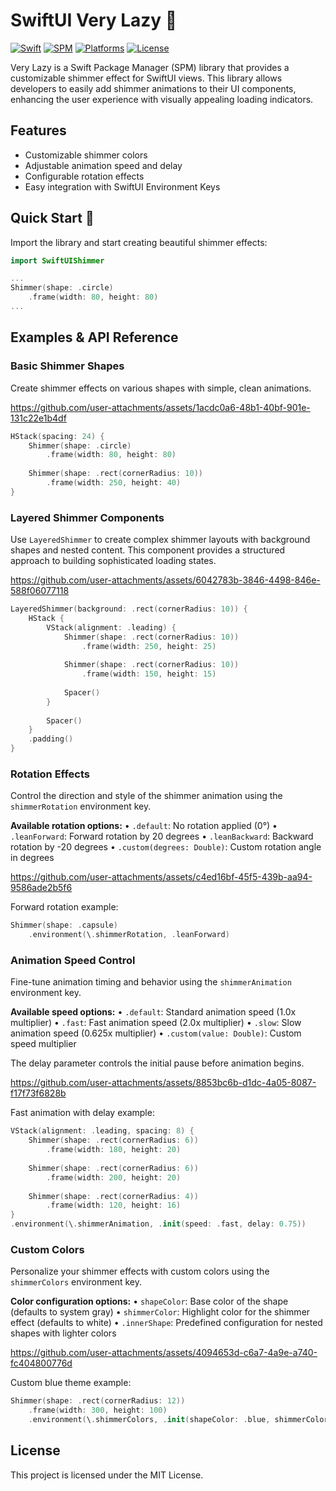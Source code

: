 # SwiftUI Very Lazy 🤪

[![Swift](https://img.shields.io/badge/Swift-5.9+-orange?logo=swift)](https://swift.org)
[![SPM](https://img.shields.io/badge/SPM-Compatible-brightgreen?logo=hackthebox)](https://swift.org/package-manager)
[![Platforms](https://img.shields.io/badge/Platforms-iOS%20|%20macOS%20|%20tvOS%20|%20watchOS-blue?logo=apple)](https://developer.apple.com)
[![License](https://img.shields.io/badge/License-MIT-purple?logo=bitwarden)](LICENSE)

Very Lazy is a Swift Package Manager (SPM) library that provides a customizable shimmer effect for SwiftUI views. This library allows developers to easily add shimmer animations to their UI components, enhancing the user experience with visually appealing loading indicators.

## Features
- Customizable shimmer colors
- Adjustable animation speed and delay
- Configurable rotation effects
- Easy integration with SwiftUI Environment Keys

## Quick Start 🚀

Import the library and start creating beautiful shimmer effects:

```swift
import SwiftUIShimmer

...
Shimmer(shape: .circle)
    .frame(width: 80, height: 80)
...
```

## Examples & API Reference

### Basic Shimmer Shapes
Create shimmer effects on various shapes with simple, clean animations.

https://github.com/user-attachments/assets/1acdc0a6-48b1-40bf-901e-131c22e1b4df

```swift
HStack(spacing: 24) {
    Shimmer(shape: .circle)
        .frame(width: 80, height: 80)
    
    Shimmer(shape: .rect(cornerRadius: 10))
        .frame(width: 250, height: 40)
}
```

### Layered Shimmer Components
Use `LayeredShimmer` to create complex shimmer layouts with background shapes and nested content. This component provides a structured approach to building sophisticated loading states.

https://github.com/user-attachments/assets/6042783b-3846-4498-846e-588f06077118

```swift
LayeredShimmer(background: .rect(cornerRadius: 10)) {
    HStack {
        VStack(alignment: .leading) {
            Shimmer(shape: .rect(cornerRadius: 10))
                .frame(width: 250, height: 25)
            
            Shimmer(shape: .rect(cornerRadius: 10))
                .frame(width: 150, height: 15)
            
            Spacer()
        }
        
        Spacer()
    }
    .padding()
}
```

### Rotation Effects
Control the direction and style of the shimmer animation using the `shimmerRotation` environment key.

**Available rotation options:**
• `.default`: No rotation applied (0°)
• `.leanForward`: Forward rotation by 20 degrees
• `.leanBackward`: Backward rotation by -20 degrees
• `.custom(degrees: Double)`: Custom rotation angle in degrees

https://github.com/user-attachments/assets/c4ed16bf-45f5-439b-aa94-9586ade2b5f6

Forward rotation example:
```swift
Shimmer(shape: .capsule)
    .environment(\.shimmerRotation, .leanForward)
```

### Animation Speed Control
Fine-tune animation timing and behavior using the `shimmerAnimation` environment key.

**Available speed options:**
• `.default`: Standard animation speed (1.0x multiplier)
• `.fast`: Fast animation speed (2.0x multiplier)
• `.slow`: Slow animation speed (0.625x multiplier)
• `.custom(value: Double)`: Custom speed multiplier

The delay parameter controls the initial pause before animation begins.

https://github.com/user-attachments/assets/8853bc6b-d1dc-4a05-8087-f17f73f6828b

Fast animation with delay example:
```swift
VStack(alignment: .leading, spacing: 8) {
    Shimmer(shape: .rect(cornerRadius: 6))
        .frame(width: 180, height: 20)
    
    Shimmer(shape: .rect(cornerRadius: 6))
        .frame(width: 200, height: 20)
    
    Shimmer(shape: .rect(cornerRadius: 4))
        .frame(width: 120, height: 16)
}
.environment(\.shimmerAnimation, .init(speed: .fast, delay: 0.75))
```

### Custom Colors
Personalize your shimmer effects with custom colors using the `shimmerColors` environment key.

**Color configuration options:**
• `shapeColor`: Base color of the shape (defaults to system gray)
• `shimmerColor`: Highlight color for the shimmer effect (defaults to white)
• `.innerShape`: Predefined configuration for nested shapes with lighter colors

https://github.com/user-attachments/assets/4094653d-c6a7-4a9e-a740-fc404800776d

Custom blue theme example:
```swift
Shimmer(shape: .rect(cornerRadius: 12))
    .frame(width: 300, height: 100)
    .environment(\.shimmerColors, .init(shapeColor: .blue, shimmerColor: .cyan))
```


## License
This project is licensed under the MIT License.
